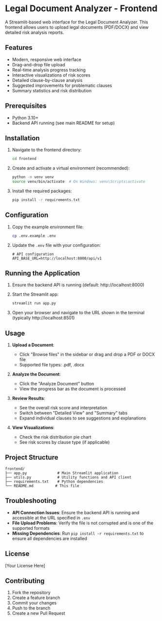 # Legal Document Analyzer - Frontend

A Streamlit-based web interface for the Legal Document Analyzer. This frontend allows users to upload legal documents (PDF/DOCX) and view detailed risk analysis reports.

## Features

- Modern, responsive web interface
- Drag-and-drop file upload
- Real-time analysis progress tracking
- Interactive visualizations of risk scores
- Detailed clause-by-clause analysis
- Suggested improvements for problematic clauses
- Summary statistics and risk distribution

## Prerequisites

- Python 3.10+
- Backend API running (see main README for setup)

## Installation

1. Navigate to the frontend directory:
   ```bash
   cd frontend
   ```

2. Create and activate a virtual environment (recommended):
   ```bash
   python -m venv venv
   source venv/bin/activate  # On Windows: venv\Scripts\activate
   ```

3. Install the required packages:
   ```bash
   pip install -r requirements.txt
   ```

## Configuration

1. Copy the example environment file:
   ```bash
   cp .env.example .env
   ```

2. Update the `.env` file with your configuration:
   ```env
   # API configuration
   API_BASE_URL=http://localhost:8000/api/v1
   ```

## Running the Application

1. Ensure the backend API is running (default: http://localhost:8000)

2. Start the Streamlit app:
   ```bash
   streamlit run app.py
   ```

3. Open your browser and navigate to the URL shown in the terminal (typically http://localhost:8501)

## Usage

1. **Upload a Document**:
   - Click "Browse files" in the sidebar or drag and drop a PDF or DOCX file
   - Supported file types: .pdf, .docx

2. **Analyze the Document**:
   - Click the "Analyze Document" button
   - View the progress bar as the document is processed

3. **Review Results**:
   - See the overall risk score and interpretation
   - Switch between "Detailed View" and "Summary" tabs
   - Expand individual clauses to see suggestions and explanations

4. **View Visualizations**:
   - Check the risk distribution pie chart
   - See risk scores by clause type (if applicable)

## Project Structure

```
frontend/
├── app.py              # Main Streamlit application
├── utils.py            # Utility functions and API client
├── requirements.txt    # Python dependencies
└── README.md          # This file
```

## Troubleshooting

- **API Connection Issues**: Ensure the backend API is running and accessible at the URL specified in `.env`
- **File Upload Problems**: Verify the file is not corrupted and is one of the supported formats
- **Missing Dependencies**: Run `pip install -r requirements.txt` to ensure all dependencies are installed

## License

[Your License Here]

## Contributing

1. Fork the repository
2. Create a feature branch
3. Commit your changes
4. Push to the branch
5. Create a new Pull Request

